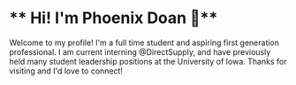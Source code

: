 # ** Hi! I'm Phoenix Doan 👋**
<!--
**phoenixdoan/phoenixdoans** is a ✨ _special_ ✨ repository because its `README.md` (this file) appears on your GitHub profile -->

Welcome to my profile! I'm a full time student and aspiring first generation professional. I am current interning @DirectSupply, and have previously held many student leadership positions at the University of Iowa. Thanks for visiting and I'd love to connect!
